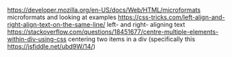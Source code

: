 https://developer.mozilla.org/en-US/docs/Web/HTML/microformats
  microformats and looking at examples
https://css-tricks.com/left-align-and-right-align-text-on-the-same-line/
  left- and right- aligning text
https://stackoverflow.com/questions/18451677/centre-multiple-elements-within-div-using-css
  centering two items in a div (specifically this https://jsfiddle.net/ubd9W/14/)
